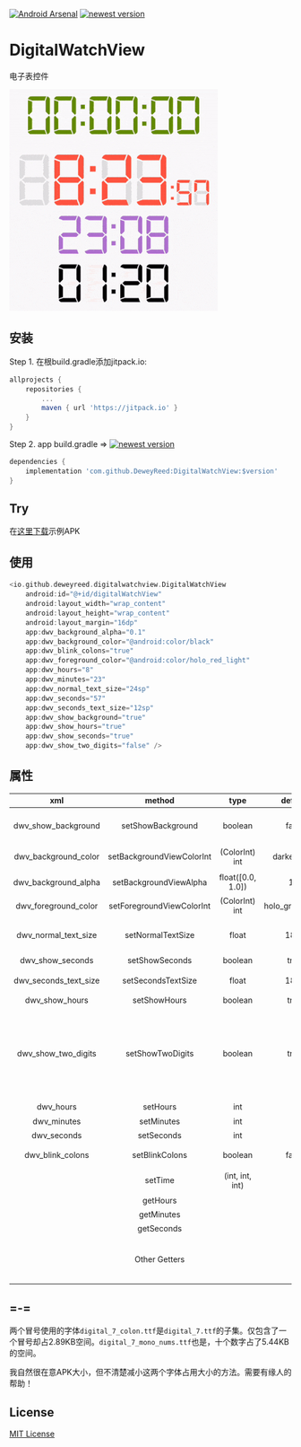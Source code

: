 [![Android Arsenal]( https://img.shields.io/badge/Android%20Arsenal-DigitalWatchView-green.svg?style=flat)]( https://android-arsenal.com/details/1/6847)
[![newest version](https://jitpack.io/v/DeweyReed/DigitalWatchView.svg)](https://jitpack.io/#DeweyReed/DigitalWatchView)

# DigitalWatchView

电子表控件

![preview image](https://github.com/DeweyReed/DigitalWatchView/blob/master/image/preview.gif?raw=true)

## 安装

Step 1. 在根build.gradle添加jitpack.io:

```Groovy
allprojects {
    repositories {
        ...
        maven { url 'https://jitpack.io' }
    }
}
```

Step 2. app build.gradle => [![newest version](https://jitpack.io/v/DeweyReed/DigitalWatchView.svg)](https://jitpack.io/#DeweyReed/DigitalWatchView)

```Groovy
dependencies {
    implementation 'com.github.DeweyReed:DigitalWatchView:$version'
}
```

## Try

在[这里下载](https://github.com/DeweyReed/DigitalWatchView/releases/download/1.0/sample.apk)示例APK

## 使用

```Kotlin
<io.github.deweyreed.digitalwatchview.DigitalWatchView
    android:id="@+id/digitalWatchView"
    android:layout_width="wrap_content"
    android:layout_height="wrap_content"
    android:layout_margin="16dp"
    app:dwv_background_alpha="0.1"
    app:dwv_background_color="@android:color/black"
    app:dwv_blink_colons="true"
    app:dwv_foreground_color="@android:color/holo_red_light"
    app:dwv_hours="8"
    app:dwv_minutes="23"
    app:dwv_normal_text_size="24sp"
    app:dwv_seconds="57"
    app:dwv_seconds_text_size="12sp"
    app:dwv_show_background="true"
    app:dwv_show_hours="true"
    app:dwv_show_seconds="true"
    app:dwv_show_two_digits="false" />
```

## 属性

|xml|method|type|default|meaning|
|:-:|:-:|:-:|:-:|:-|
|dwv_show_background|setShowBackground|boolean|false|显示数字后的88背景阴影|
|dwv_background_color|setBackgroundViewColorInt|(ColorInt) int|darker_gray|背景阴影颜色|
|dwv_background_alpha|setBackgroundViewAlpha|float([0.0, 1.0])|1.0|背景阴影透明度|
|dwv_foreground_color|setForegroundViewColorInt|(ColorInt) int|holo_green_dark|数字颜色|
|dwv_normal_text_size|setNormalTextSize|float|18sp|小时和分钟的文字大小|
|dwv_show_seconds|setShowSeconds|boolean|true|显示秒钟|
|dwv_seconds_text_size|setSecondsTextSize|float|18sp|秒钟的文字大小|
|dwv_show_hours|setShowHours|boolean|true|设置小时|
|dwv_show_two_digits|setShowTwoDigits|boolean|true|小时（如果不显示小时使用的话，就是分钟）使用%02d的格式|
|dwv_hours|setHours|int|0|设置小时|
|dwv_minutes|setMinutes|int|0|设置分钟|
|dwv_seconds|setSeconds|int|0|设置秒钟|
|dwv_blink_colons|setBlinkColons|boolean|false|闪烁两个冒号|
||setTime|(int, int, int)||一次性设置时分秒|
||getHours|||获取小时|
||getMinutes|||获取分钟|
||getSeconds|||获取秒钟|
||Other Getters|||每个setter都有其对应的getter|

## =-=

两个冒号使用的字体`digital_7_colon.ttf`是`digital_7.ttf`的子集。仅包含了一个冒号却占2.89KB空间。`digital_7_mono_nums.ttf`也是，十个数字占了5.44KB的空间。

我自然很在意APK大小，但不清楚减小这两个字体占用大小的方法。需要有缘人的帮助！

## License

[MIT License](https://github.com/DeweyReed/DigitalWatchView/blob/master/LICENSE)